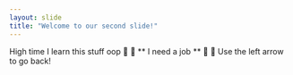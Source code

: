 ```yaml
---
layout: slide
title: "Welcome to our second slide!"
---
```

High time I learn this stuff oop
:smiling_face_with_three_hearts: :zany_face: ** I need a job ** :hugs: :cowboy_hat_face:
Use the left arrow to go back!
